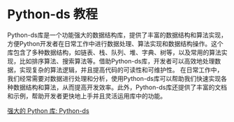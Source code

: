# Python-ds 教程

<show-structure depth="3"/>


Python-ds库是一个功能强大的数据结构库，提供了丰富的数据结构和算法实现，方便Python开发者在日常工作中进行数据处理、算法实现和数据结构操作。这个库包含了多种数据结构，如链表、栈、队列、堆、字典、树等，以及常用的算法实现，比如排序算法、搜索算法等。借助Python-ds库，开发者可以高效地处理数据，实现复杂的算法逻辑，并且提高代码的可读性和可维护性。
在日常工作中，我们经常需要对数据进行处理和分析，使用Python-ds库可以帮助我们快速实现各种数据结构和算法，从而提高开发效率。此外，Python-ds库还提供了丰富的文档和示例，帮助开发者更快地上手并且灵活运用库中的功能。



<seealso>
<category ref="ref_docs">
    <a href="https://mp.weixin.qq.com/s/6wElMblnJh8eE9B5XGXIvA">强大的 Python 库: Python-ds</a>
</category>
<category ref="ref_github">
</category>
<category ref="ref_issues">
</category>
<category ref="ref_hf">
</category>
<category ref="ref_ms">
</category>
</seealso>

